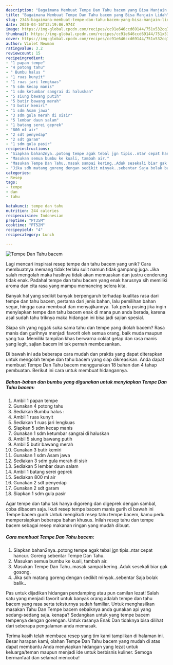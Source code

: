 ```yaml
---
description: "Bagaimana Membuat Tempe Dan Tahu bacem yang Bisa Manjain Lidah"
title: "Bagaimana Membuat Tempe Dan Tahu bacem yang Bisa Manjain Lidah"
slug: 2345-bagaimana-membuat-tempe-dan-tahu-bacem-yang-bisa-manjain-lidah
date: 2020-04-16T12:19:06.974Z
image: https://img-global.cpcdn.com/recipes/cc91e646ccd69144/751x532cq70/tempe-dan-tahu-bacem-foto-resep-utama.jpg
thumbnail: https://img-global.cpcdn.com/recipes/cc91e646ccd69144/751x532cq70/tempe-dan-tahu-bacem-foto-resep-utama.jpg
cover: https://img-global.cpcdn.com/recipes/cc91e646ccd69144/751x532cq70/tempe-dan-tahu-bacem-foto-resep-utama.jpg
author: Violet Newman
ratingvalue: 3.2
reviewcount: 15
recipeingredient:
- "1 papan tempe"
- "4 potong tahu"
- " Bumbu halus "
- "1 ruas kunyit"
- "1 ruas jari lengkuas"
- "5 sdm kecap manis"
- "1 sdm ketumbar sangrai di haluskan"
- "5 siung bawang putih"
- "5 butir bawang merah"
- "3 butir kemiri"
- "1 sdm Asam jawa"
- "3 sdm gula merah di sisir"
- "5 lembar daun salam"
- "1 batang serei geprek"
- "800 ml air"
- "2 sdt penyedap"
- "2 sdt garam"
- "1 sdm gula pasir"
recipeinstructions:
- "Siapkan bahan2nya..potong tempe agak tebal jgn tipis..ntar cepat hancur. Goreng sebentar Tempe Dan Tahu."
- "Masukan semua bumbu ke kuali, tambah air."
- "Masukan Tempe Dan Tahu..masak sampai kering..Aduk sesekali biar gak gosong."
- "Jika sdh matang goreng dengan sedikit minyak..sebentar Saja bolak balik.."
categories:
- Resep
tags:
- tempe
- dan
- tahu

katakunci: tempe dan tahu 
nutrition: 244 calories
recipecuisine: Indonesian
preptime: "PT35M"
cooktime: "PT52M"
recipeyield: "4"
recipecategory: Lunch

---
```



![Tempe Dan Tahu bacem](https://img-global.cpcdn.com/recipes/cc91e646ccd69144/751x532cq70/tempe-dan-tahu-bacem-foto-resep-utama.jpg)

Lagi mencari inspirasi resep tempe dan tahu bacem yang unik? Cara membuatnya memang tidak terlalu sulit namun tidak gampang juga. Jika salah mengolah maka hasilnya tidak akan memuaskan dan justru cenderung tidak enak. Padahal tempe dan tahu bacem yang enak harusnya sih memiliki aroma dan cita rasa yang mampu memancing selera kita.

Banyak hal yang sedikit banyak berpengaruh terhadap kualitas rasa dari tempe dan tahu bacem, pertama dari jenis bahan, lalu pemilihan bahan segar, hingga cara membuat dan menyajikannya. Tak perlu pusing jika ingin menyiapkan tempe dan tahu bacem enak di mana pun anda berada, karena asal sudah tahu triknya maka hidangan ini bisa jadi sajian spesial.

Siapa sih yang nggak suka sama tahu dan tempe yang diolah bacem? Rasa manis dan gurihnya menjadi favorit oleh semua orang, baik muda maupun yang tua. Memiliki tampilan khas berwarna coklat gelap dan rasa manis yang legit, sajian bacem ini tak pernah membosankan.


Di bawah ini ada beberapa cara mudah dan praktis yang dapat diterapkan untuk mengolah tempe dan tahu bacem yang siap dikreasikan. Anda dapat membuat Tempe Dan Tahu bacem menggunakan 18 bahan dan 4 tahap pembuatan. Berikut ini cara untuk membuat hidangannya.

<!--inarticleads1-->

##### Bahan-bahan dan bumbu yang digunakan untuk menyiapkan Tempe Dan Tahu bacem:

1. Ambil 1 papan tempe
1. Gunakan 4 potong tahu
1. Sediakan  Bumbu halus :
1. Ambil 1 ruas kunyit
1. Sediakan 1 ruas jari lengkuas
1. Siapkan 5 sdm kecap manis
1. Gunakan 1 sdm ketumbar sangrai di haluskan
1. Ambil 5 siung bawang putih
1. Ambil 5 butir bawang merah
1. Gunakan 3 butir kemiri
1. Gunakan 1 sdm Asam jawa
1. Sediakan 3 sdm gula merah di sisir
1. Sediakan 5 lembar daun salam
1. Ambil 1 batang serei geprek
1. Sediakan 800 ml air
1. Gunakan 2 sdt penyedap
1. Gunakan 2 sdt garam
1. Siapkan 1 sdm gula pasir


Agar tempe dan tahu tak hanya digoreng dan digeprek dengan sambal, coba dibacem saja. Ikuti resep tempe bacem manis gurih di bawah ini Tempe bacem gurih Untuk mengikuti resep tahu tempe bacem, kamu perlu mempersiapkan beberapa bahan khusus. Inilah resep tahu dan tempe bacem sebagai resep makanan ringan yang mudah dibuat. 

<!--inarticleads2-->

##### Cara membuat Tempe Dan Tahu bacem:

1. Siapkan bahan2nya..potong tempe agak tebal jgn tipis..ntar cepat hancur. Goreng sebentar Tempe Dan Tahu.
1. Masukan semua bumbu ke kuali, tambah air.
1. Masukan Tempe Dan Tahu..masak sampai kering..Aduk sesekali biar gak gosong.
1. Jika sdh matang goreng dengan sedikit minyak..sebentar Saja bolak balik..


Pas untuk dijadikan hidangan pendamping atau pun camilan lezat! Salah satu yang menjadi favorit untuk banyak orang adalah tempe dan tahu bacem yang rasa serta teksturnya sudah familiar. Untuk menghasilkan masakan Tahu Dan Tempe bacem sebaiknya anda gunakan api yang sedang-sedang saja. kenapa? Sedangkan untuk yang tempe bacem tempenya dengan gorengan. Untuk rasanya Enak Dan tidaknya bisa dilihat dari seberapa pengalaman anda memasak. 

Terima kasih telah membaca resep yang tim kami tampilkan di halaman ini. Besar harapan kami, olahan Tempe Dan Tahu bacem yang mudah di atas dapat membantu Anda menyiapkan hidangan yang lezat untuk keluarga/teman maupun menjadi ide untuk berbisnis kuliner. Semoga bermanfaat dan selamat mencoba!
